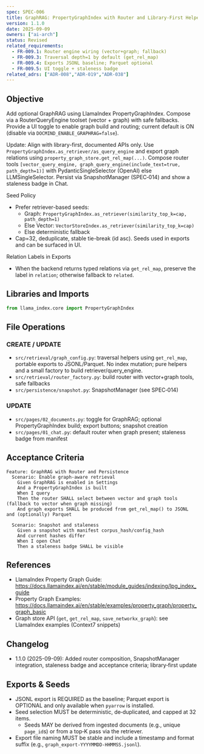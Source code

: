 ```yaml
---
spec: SPEC-006
title: GraphRAG: PropertyGraphIndex with Router and Library‑First Helpers
version: 1.1.0
date: 2025-09-09
owners: ["ai-arch"]
status: Revised
related_requirements:
  - FR-009.1: Router engine wiring (vector+graph; fallback)
  - FR-009.3: Traversal depth=1 by default (get_rel_map)
  - FR-009.4: Exports JSONL baseline; Parquet optional
  - FR-009.5: UI toggle + staleness badge
related_adrs: ["ADR-008","ADR-019","ADR-038"]
---
```


## Objective

Add optional GraphRAG using LlamaIndex PropertyGraphIndex. Compose via a RouterQueryEngine toolset (vector + graph) with safe fallbacks. Provide a UI toggle to enable graph build and routing; current default is ON (disable via `DOCMIND_ENABLE_GRAPHRAG=false`).

Update: Align with library-first, documented APIs only. Use `PropertyGraphIndex.as_retriever/as_query_engine` and export graph relations using `property_graph_store.get_rel_map(...)`. Compose router tools `[vector_query_engine, graph_query_engine(include_text=true, path_depth=1)]` with PydanticSingleSelector (OpenAI) else LLMSingleSelector. Persist via SnapshotManager (SPEC‑014) and show a staleness badge in Chat.

Seed Policy

- Prefer retriever-based seeds:
  - Graph: `PropertyGraphIndex.as_retriever(similarity_top_k=cap, path_depth=1)`
  - Else Vector: `VectorStoreIndex.as_retriever(similarity_top_k=cap)`
  - Else deterministic fallback
- Cap=32, deduplicate, stable tie-break (id asc). Seeds used in exports and can be surfaced in UI.

Relation Labels in Exports

- When the backend returns typed relations via `get_rel_map`, preserve the label in `relation`; otherwise fallback to `related`.

## Libraries and Imports

```python
from llama_index.core import PropertyGraphIndex
```

## File Operations

### CREATE / UPDATE

- `src/retrieval/graph_config.py`: traversal helpers using `get_rel_map`, portable exports to JSONL/Parquet. No index mutation; pure helpers and a small factory to build retriever/query_engine.
- `src/retrieval/router_factory.py`: build router with vector+graph tools, safe fallbacks
- `src/persistence/snapshot.py`: SnapshotManager (see SPEC‑014)

### UPDATE

- `src/pages/02_documents.py`: toggle for GraphRAG; optional PropertyGraphIndex build; export buttons; snapshot creation
- `src/pages/01_chat.py`: default router when graph present; staleness badge from manifest

## Acceptance Criteria

```gherkin
Feature: GraphRAG with Router and Persistence
  Scenario: Enable graph-aware retrieval
    Given GraphRAG is enabled in Settings
    And a PropertyGraphIndex is built
    When I query
    Then the router SHALL select between vector and graph tools (fallback to vector when graph missing)
    And graph exports SHALL be produced from get_rel_map() to JSONL and (optionally) Parquet

  Scenario: Snapshot and staleness
    Given a snapshot with manifest corpus_hash/config_hash
    And current hashes differ
    When I open Chat
    Then a staleness badge SHALL be visible
```

## References

- LlamaIndex Property Graph Guide: <https://docs.llamaindex.ai/en/stable/module_guides/indexing/lpg_index_guide>
- Property Graph Examples: <https://docs.llamaindex.ai/en/stable/examples/property_graph/property_graph_basic>
- Graph store API (`get`, `get_rel_map`, `save_networkx_graph`): see LlamaIndex examples (Context7 snippets)

## Changelog

- 1.1.0 (2025-09-09): Added router composition, SnapshotManager integration, staleness badge and acceptance criteria; library‑first update

## Exports & Seeds

- JSONL export is REQUIRED as the baseline; Parquet export is OPTIONAL and only available when `pyarrow` is installed.
- Seed selection MUST be deterministic, de‑duplicated, and capped at 32 items.
  - Seeds MAY be derived from ingested documents (e.g., unique `page_id`s) or from a top‑K pass via the retriever.
- Export file naming MUST be stable and include a timestamp and format suffix (e.g., `graph_export-YYYYMMDD-HHMMSS.jsonl`).
